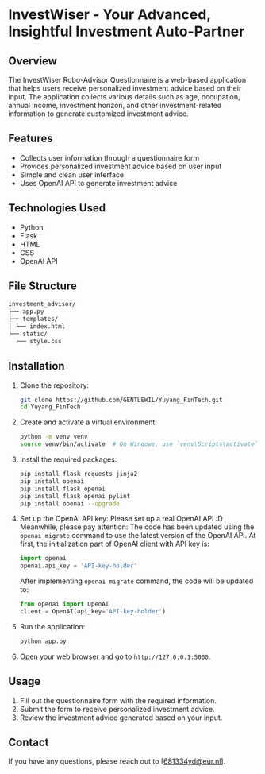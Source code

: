 # InvestWiser - Your Advanced, Insightful Investment Auto-Partner

## Overview
The InvestWiser Robo-Advisor Questionnaire is a web-based application that helps users receive personalized investment advice based on their input. The application collects various details such as age, occupation, annual income, investment horizon, and other investment-related information to generate customized investment advice.

## Features
- Collects user information through a questionnaire form
- Provides personalized investment advice based on user input
- Simple and clean user interface
- Uses OpenAI API to generate investment advice

## Technologies Used
- Python
- Flask
- HTML
- CSS
- OpenAI API

## File Structure
```markdown
investment_advisor/
├── app.py
├── templates/
│ └── index.html
└── static/
  └── style.css
```

## Installation

1. Clone the repository:
    ```bash
    git clone https://github.com/GENTLEWIL/Yuyang_FinTech.git
    cd Yuyang_FinTech
    ```

2. Create and activate a virtual environment:
    ```bash
    python -m venv venv
    source venv/bin/activate  # On Windows, use `venv\Scripts\activate`
    ```

3. Install the required packages:
    ```bash
    pip install flask requests jinja2
    pip install openai
    pip install flask openai
    pip install flask openai pylint
    pip install openai --upgrade
    ```

4. Set up the OpenAI API key:
    Please set up a real OpenAI API :D 
    Meanwhile, please pay attention: The code has been updated using the `openai migrate` command to use the latest version of the OpenAI API.
    At first, the initialization part of OpenAI client with API key is:
    ```python
    import openai
    openai.api_key = 'API-key-holder'
    ```
    After implementing `openai migrate` command, the code will be updated to:
    ```python
    from openai import OpenAI
    client = OpenAI(api_key='API-key-holder')
    ```

6. Run the application:
    ```bash
    python app.py
    ```

7. Open your web browser and go to `http://127.0.0.1:5000`.

## Usage
1. Fill out the questionnaire form with the required information.
2. Submit the form to receive personalized investment advice.
3. Review the investment advice generated based on your input.

## Contact
If you have any questions, please reach out to [681334yd@eur.nl].

